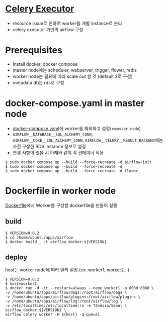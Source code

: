# [Celery Executor](https://airflow.apache.org/docs/apache-airflow-providers-celery/stable/celery_executor.html)
- resource issue로 인하여 worker를 개별 instance로 분리
- celery executor 기반의 airflow 구성


# Prerequisites
- Install docker, docker compose
- master node에는 scheduler, webserver, trigger, flower, redis
- worker node는 필요에 따라 scale out 할 것 (default 2로 구성)
- metadata db는 rds로 구성

# docker-compose.yaml in master node
- [docker-compose.yaml](./docker-compose.yaml)에 worker를 제외하고 설정(=`master node`)
- `AIRFLOW__DATABASE__SQL_ALCHEMY_CONN`, `AIRFLOW__CORE__SQL_ALCHEMY_CONN`, `AIRFLOW__CELERY__RESULT_BACKEND`에는 사전 구성한 RDS instance 정보로 설정
- 변경 사항이 있을 시 아래와 같이 각 컨테이너 적용
```angular2html
$ sudo docker compose up --build --force-recreate -d airflow-init
$ sudo docker compose up --build --force-recreate -d 
$ sudo docker compose up --build --force-recreate -d flower
```

# Dockerfile in worker node
[Dockerfile](./Dockerfile)에서 Worker를 구성할 dockerfile을 만들어 실행
## build
```angular2html
$ VERSION=0.0.2
$ cd /home/ubuntu/apps/airflow
$ docker build . -t airflow_docker:${VERSION}
```

## deploy
host는 worker node에 따라 달리 설정 (ex. worker1, worker2...)
```angular2html
$ VERSION=0.0.2
$ host=worker1
$ docker run -d -it --restart=always --name worker1 -p 8080:8080 \
-v /home/ubuntu/apps/airflow/dags:/root/airflow/dags \
-v /home/ubuntu/apps/airflow/plugins:/root/airflow/plugins \
-v /home/ubuntu/apps/airflow/log:/root/airflow/log \
-v /etc/localtime:/etc/localtime:ro -e TZ=Asia/Seoul \
airflow_docker:${VERSION} \
airflow celery worker -H ${host} -q queue1
```